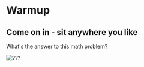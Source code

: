 
# Warmup

## Come on in - sit anywhere you like
What's the answer to this math problem?

![???](../../images/pemdas_challenge.png)